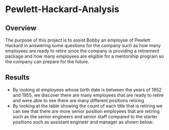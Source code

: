 # Pewlett-Hackard-Analysis
## Overview
The purpose of this project is to assist Bobby an employee of Pewlett Hackard in answering some questions for the company such as how many employees are ready to retire since the company is providing a retirement package and how many employees are eligible for a mentorship program so the company can prepare for the future.
## Results
- By looking at employees whose birth date is between the years of 1952 and 1955, we discover there are many employees that are ready to retire and were able to see there are many different positions retiring
- By looking at the table showing the count of each title that is retiring we can see that there are more senior position employees that are retiring such as the senior engineers and senior staff compared to the starter positions such as assistant engineer and manager as shown below:

